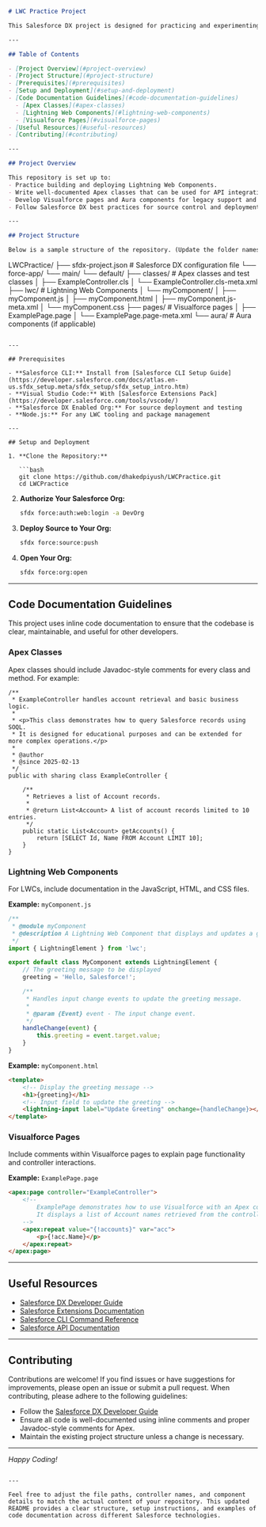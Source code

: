 

```markdown
# LWC Practice Project

This Salesforce DX project is designed for practicing and experimenting with Lightning Web Components (LWC), Apex classes, Visualforce pages, Aura components, and API integrations. The project demonstrates best practices in code documentation and structure.

---

## Table of Contents

- [Project Overview](#project-overview)
- [Project Structure](#project-structure)
- [Prerequisites](#prerequisites)
- [Setup and Deployment](#setup-and-deployment)
- [Code Documentation Guidelines](#code-documentation-guidelines)
  - [Apex Classes](#apex-classes)
  - [Lightning Web Components](#lightning-web-components)
  - [Visualforce Pages](#visualforce-pages)
- [Useful Resources](#useful-resources)
- [Contributing](#contributing)

---

## Project Overview

This repository is set up to:
- Practice building and deploying Lightning Web Components.
- Write well-documented Apex classes that can be used for API integrations and backend logic.
- Develop Visualforce pages and Aura components for legacy support and custom UIs.
- Follow Salesforce DX best practices for source control and deployment.

---

## Project Structure

Below is a sample structure of the repository. (Update the folder names as needed.)

```
LWCPractice/
├── sfdx-project.json               # Salesforce DX configuration file
└── force-app/
    └── main/
        └── default/
            ├── classes/            # Apex classes and test classes
            │   ├── ExampleController.cls
            │   └── ExampleController.cls-meta.xml
            ├── lwc/                # Lightning Web Components
            │   └── myComponent/
            │       ├── myComponent.js
            │       ├── myComponent.html
            │       ├── myComponent.js-meta.xml
            │       └── myComponent.css
            ├── pages/              # Visualforce pages
            │   ├── ExamplePage.page
            │   └── ExamplePage.page-meta.xml
            └── aura/               # Aura components (if applicable)
```

---

## Prerequisites

- **Salesforce CLI:** Install from [Salesforce CLI Setup Guide](https://developer.salesforce.com/docs/atlas.en-us.sfdx_setup.meta/sfdx_setup/sfdx_setup_intro.htm)
- **Visual Studio Code:** With [Salesforce Extensions Pack](https://developer.salesforce.com/tools/vscode/)
- **Salesforce DX Enabled Org:** For source deployment and testing
- **Node.js:** For any LWC tooling and package management

---

## Setup and Deployment

1. **Clone the Repository:**

   ```bash
   git clone https://github.com/dhakedpiyush/LWCPractice.git
   cd LWCPractice
   ```

2. **Authorize Your Salesforce Org:**

   ```bash
   sfdx force:auth:web:login -a DevOrg
   ```

3. **Deploy Source to Your Org:**

   ```bash
   sfdx force:source:push
   ```

4. **Open Your Org:**

   ```bash
   sfdx force:org:open
   ```

---

## Code Documentation Guidelines

This project uses inline code documentation to ensure that the codebase is clear, maintainable, and useful for other developers.

### Apex Classes

Apex classes should include Javadoc-style comments for every class and method. For example:

```apex
/**
 * ExampleController handles account retrieval and basic business logic.
 *
 * <p>This class demonstrates how to query Salesforce records using SOQL.
 * It is designed for educational purposes and can be extended for more complex operations.</p>
 *
 * @author 
 * @since 2025-02-13
 */
public with sharing class ExampleController {

    /**
     * Retrieves a list of Account records.
     *
     * @return List<Account> A list of account records limited to 10 entries.
     */
    public static List<Account> getAccounts() {
        return [SELECT Id, Name FROM Account LIMIT 10];
    }
}
```

### Lightning Web Components

For LWCs, include documentation in the JavaScript, HTML, and CSS files.

**Example:** `myComponent.js`

```js
/**
 * @module myComponent
 * @description A Lightning Web Component that displays and updates a greeting message.
 */
import { LightningElement } from 'lwc';

export default class MyComponent extends LightningElement {
    // The greeting message to be displayed
    greeting = 'Hello, Salesforce!';

    /**
     * Handles input change events to update the greeting message.
     *
     * @param {Event} event - The input change event.
     */
    handleChange(event) {
        this.greeting = event.target.value;
    }
}
```

**Example:** `myComponent.html`

```html
<template>
    <!-- Display the greeting message -->
    <h1>{greeting}</h1>
    <!-- Input field to update the greeting -->
    <lightning-input label="Update Greeting" onchange={handleChange}></lightning-input>
</template>
```

### Visualforce Pages

Include comments within Visualforce pages to explain page functionality and controller interactions.

**Example:** `ExamplePage.page`

```html
<apex:page controller="ExampleController">
    <!-- 
        ExamplePage demonstrates how to use Visualforce with an Apex controller.
        It displays a list of Account names retrieved from the controller.
    -->
    <apex:repeat value="{!accounts}" var="acc">
        <p>{!acc.Name}</p>
    </apex:repeat>
</apex:page>
```

---

## Useful Resources

- [Salesforce DX Developer Guide](https://developer.salesforce.com/docs/atlas.en-us.sfdx_dev.meta/sfdx_dev/sfdx_dev_intro.htm)
- [Salesforce Extensions Documentation](https://developer.salesforce.com/tools/vscode/)
- [Salesforce CLI Command Reference](https://developer.salesforce.com/docs/atlas.en-us.sfdx_cli_reference.meta/sfdx_cli_reference/cli_reference.htm)
- [Salesforce API Documentation](https://developer.salesforce.com/docs/atlas.en-us.api.meta/api/)

---

## Contributing

Contributions are welcome! If you find issues or have suggestions for improvements, please open an issue or submit a pull request. When contributing, please adhere to the following guidelines:

- Follow the [Salesforce DX Developer Guide](https://developer.salesforce.com/docs/atlas.en-us.sfdx_dev.meta/sfdx_dev/sfdx_dev_intro.htm)
- Ensure all code is well-documented using inline comments and proper Javadoc-style comments for Apex.
- Maintain the existing project structure unless a change is necessary.

---

*Happy Coding!*
```

---

Feel free to adjust the file paths, controller names, and component details to match the actual content of your repository. This updated README provides a clear structure, setup instructions, and examples of code documentation across different Salesforce technologies.
